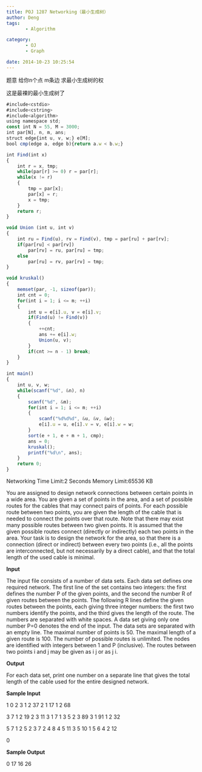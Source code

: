 ```yaml
---
title: POJ 1287 Networking（最小生成树）
author: Deng
tags: 
       - Algorithm

category: 
       - OJ
       - Graph

date: 2014-10-23 10:25:54
---
```

题意 给你n个点 m条边 求最小生成树的权

这是最裸的最小生成树了

```js 
#include<cstdio>
#include<cstring>
#include<algorithm>
using namespace std;
const int N = 55, M = 3000;
int par[N], n, m, ans;
struct edge{int u, v, w;} e[M];
bool cmp(edge a, edge b){return a.w < b.w;}

int Find(int x)
{
    int r = x, tmp;
    while(par[r] >= 0) r = par[r];
    while(x != r)
    {
        tmp = par[x];
        par[x] = r;
        x = tmp;
    }
    return r;
}

void Union (int u, int v)
{
    int ru = Find(u), rv = Find(v), tmp = par[ru] + par[rv];
    if(par[ru] < par[rv])
        par[rv] = ru, par[ru] = tmp;
    else
        par[ru] = rv, par[rv] = tmp;
}

void kruskal()
{
    memset(par, -1, sizeof(par));
    int cnt = 0;
    for(int i = 1; i <= m; ++i)
    {
        int u = e[i].u, v = e[i].v;
        if(Find(u) != Find(v))
        {
            ++cnt;
            ans += e[i].w;
            Union(u, v);
        }
        if(cnt >= n - 1) break;
    }
}

int main()
{
    int u, v, w;
    while(scanf("%d", &n), n)
    {
        scanf("%d", &m);
        for(int i = 1; i <= m; ++i)
        {
            scanf("%d%d%d", &u, &v, &w);
            e[i].u = u, e[i].v = v, e[i].w = w;
        }
        sort(e + 1, e + m + 1, cmp);
        ans = 0;
        kruskal();
        printf("%d\n", ans);
    }
    return 0;
}
```
  Networking    Time Limit:2 Seconds Memory Limit:65536 KB

You are assigned to design network connections between certain points in a wide area. You are given a set of points in the area, and a set of possible routes for the cables that may connect pairs of points. For each possible route between two points, you are given the length of the cable that is needed to connect the points over that route. Note that there may exist many possible routes between two given points. It is assumed that the given possible routes connect (directly or indirectly) each two points in the area.
Your task is to design the network for the area, so that there is a connection (direct or indirect) between every two points (i.e., all the points are interconnected, but not necessarily by a direct cable), and that the total length of the used cable is minimal.

**Input**

The input file consists of a number of data sets. Each data set defines one required network. The first line of the set contains two integers: the first defines the number P of the given points, and the second the number R of given routes between the points. The following R lines define the given routes between the points, each giving three integer numbers: the first two numbers identify the points, and the third gives the length of the route. The numbers are separated with white spaces. A data set giving only one number P=0 denotes the end of the input. The data sets are separated with an empty line.
The maximal number of points is 50. The maximal length of a given route is 100. The number of possible routes is unlimited. The nodes are identified with integers between 1 and P (inclusive). The routes between two points i and j may be given as i j or as j i.

**Output**

For each data set, print one number on a separate line that gives the total length of the cable used for the entire designed network.

**Sample Input**

1 0
2 3
1 2 37
2 1 17
1 2 68

3 7
1 2 19
2 3 11
3 1 7
1 3 5
2 3 89
3 1 91
1 2 32

5 7
1 2 5
2 3 7
2 4 8
4 5 11
3 5 10
1 5 6
4 2 12

0

**Sample Output**

0
17
16
26